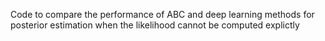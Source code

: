 Code to compare the performance of ABC and deep learning methods for posterior estimation when the likelihood cannot be computed explictly